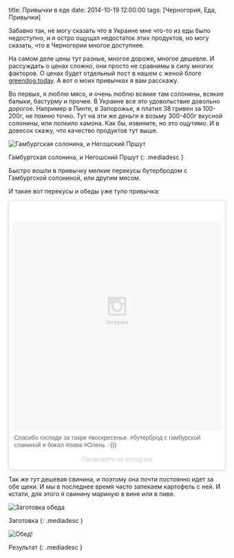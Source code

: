 title: Привычки в еде
date: 2014-10-19 12:00:00
tags: [Черногория, Еда, Привычки]

Забавно так, не могу сказать что в Украине мне что-то из еды было недоступно, и я остро ощущал недостаток этих продуктов, но могу сказать, что в Черногории многое доступнее.

На самом деле цены тут разные, многое дороже, многое дешевле. И рассуждать о ценах сложно, они просто не сравнимы в силу многих факторов. О ценах будет отдельный пост в нашем с женой блоге [greendog.today](http://greendog.today). А вот о моих привычках я вам расскажу.

Во первых, я люблю мясо, и очень люблю всякие там солонины, всякие балыки, бастурму и прочее. В Украине все это удовольствие довольно дорогое. Например в Пинте, в Запорожье, я платил 38 гривен за 100-200г, не помню точно. Тут на эти же деньги я возьму 300-400г вкусной солонины, или полкило хамона. Как бы, извините, но это ощутимо. И в довесок скажу, что качество продуктов тут выше.

![Гамбургская солонина, и Негошский Пршут](http://macgera.s3.amazonaws.com/articles/slanina.jpg)

Гамбургская солонина, и Негошский Пршут
{: .mediadesc }

Быстро вошли в привычку мелкие перекусы бутербродом с Гамбургской солониной, или другим мясом.

И такие вот перекусы и обеды уже тупо привычка:

<div class="instagram">
    <blockquote class="instagram-media" data-instgrm-captioned data-instgrm-version="2" style=" background:#FFF; border:0; border-radius:3px; box-shadow:0 0 1px 0 rgba(0,0,0,0.5),0 1px 10px 0 rgba(0,0,0,0.15); margin: 1px; max-width:658px; padding:0; width:99.375%; width:-webkit-calc(100% - 2px); width:calc(100% - 2px);"><div style="padding:8px;"><div style=" background:#F8F8F8; line-height:0; margin-top:40px; padding-bottom:55%; padding-top:45%; text-align:center; width:100%;"><div style="position:relative;"><div style=" -webkit-animation:dkaXkpbBxI 1s ease-out infinite; animation:dkaXkpbBxI 1s ease-out infinite; background:url(data:image/png;base64,iVBORw0KGgoAAAANSUhEUgAAACwAAAAsCAMAAAApWqozAAAAGFBMVEUiIiI9PT0eHh4gIB4hIBkcHBwcHBwcHBydr+JQAAAACHRSTlMABA4YHyQsM5jtaMwAAADfSURBVDjL7ZVBEgMhCAQBAf//42xcNbpAqakcM0ftUmFAAIBE81IqBJdS3lS6zs3bIpB9WED3YYXFPmHRfT8sgyrCP1x8uEUxLMzNWElFOYCV6mHWWwMzdPEKHlhLw7NWJqkHc4uIZphavDzA2JPzUDsBZziNae2S6owH8xPmX8G7zzgKEOPUoYHvGz1TBCxMkd3kwNVbU0gKHkx+iZILf77IofhrY1nYFnB/lQPb79drWOyJVa/DAvg9B/rLB4cC+Nqgdz/TvBbBnr6GBReqn/nRmDgaQEej7WhonozjF+Y2I/fZou/qAAAAAElFTkSuQmCC); display:block; height:44px; margin:0 auto -44px; position:relative; top:-44px; width:44px;"></div><span style=" color:#c9c8cd; font-family:Arial,sans-serif; font-size:12px; font-style:normal; font-weight:bold; position:relative; top:15px;">Загрузка</span></div></div><p style=" font-family:Arial,sans-serif; font-size:14px; line-height:17px; margin:8px 0 0 0; padding:0 4px; word-wrap:break-word;"> Спасибо господи за такре #воскресенье. #бутерброд с гамбурской сланиной и бокал #пива #Олень :-)))</p><p style=" line-height:32px; margin-bottom:0; margin-top:8px; padding:0; text-align:center;"> <a href="https://instagram.com/p/uVcLDin8AS/" style=" color:#c9c8cd; font-family:Arial,sans-serif; font-size:14px; font-style:normal; font-weight:normal; text-decoration:none;" target="_top"> Посмотреть на  Instagram</a></p></div><style>@-webkit-keyframes"dkaXkpbBxI"{ 0%{opacity:0.5;} 50%{opacity:1;} 100%{opacity:0.5;} } @keyframes"dkaXkpbBxI"{ 0%{opacity:0.5;} 50%{opacity:1;} 100%{opacity:0.5;} }</style></blockquote><script async defer src="//platform.instagram.com/en_US/embeds.js"></script>
</div>

Так же тут дешевая свинина, и поэтому она почти постоянно идет за обе щеки. И мы в последнее время часто запекаем картофель с ней. И кстати, для этого я свинину мариную в вине или в пиве.

![Заготовка обеда](http://macgera.s3.amazonaws.com/articles/lunch-src.jpg)

Заготовка
{: .mediadesc }

![Обед!](http://macgera.s3.amazonaws.com/articles/lunch.jpg)

Результат
{: .mediadesc }
